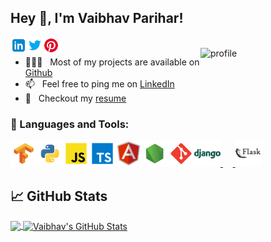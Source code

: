 ## Hey 👋, I'm Vaibhav Parihar!
<a href='https://www.linkedin.com/in/vaibhav-parihar/'><img align='left' alt="linkedin" src="https://raw.githubusercontent.com/Vaibhav2399/Vaibhav2399/main/icons8-linkedin.svg" height='26px'/></a>
<a href='https://twitter.com/012Priyang'><img align='left' alt="twitter" src="https://raw.githubusercontent.com/Vaibhav2399/Vaibhav2399/main/icons8-twitter.svg" height='26px'/></a>
<a href='https://in.pinterest.com/priyangspatel12345/_created/'><img align='left' alt="twitter" src="https://raw.githubusercontent.com/Vaibhav2399/Vaibhav2399/main/icons8-pinterest (1).svg" height='26px'/></a>

<br>
<img align="right" alt="profile" src="https://priyang-patel.web.app/assets/Images/Priyang@4x.png" width="200px"/>

<!-- - 🔭 I’m currently working on  -->
<!-- - 🌱 I’m currently learning Typescript and Node.js -->
- 👨🏻‍💻 &nbsp; Most of my projects are available on [Github](https://github.com/Vaibhav2399?tab=repositories)
- 📫 &nbsp; Feel free to ping me on [LinkedIn](https://www.linkedin.com/in/vaibhav-parihar/)
- 📝 &nbsp; Checkout my [resume](https://www.dropbox.com/scl/fi/haxrgmnzuc568ihzdvj2u/VP_Resume_Java.pdf?rlkey=fmuqf34xxcsdp14buuihh45x9&dl=0)
<!-- - 😄 &nbsp; Vist my portfolio: [portfolio](https://priyang-patel.web.app/) -->

### 🔨 Languages and Tools:

<a href="https://www.tensorflow.org" target="_blank"> <img align="left" src="https://raw.githubusercontent.com/Vaibhav2399/Vaibhav2399/main/tensorflow.svg" alt="tensorflow" height="42px"/> </a> 
<a href="https://www.python.org" target="_blank"><img align="left" alt="Python" height ="42px" src="https://raw.githubusercontent.com/Vaibhav2399/Vaibhav2399/main/python.svg"></a>
<a href="https://developer.mozilla.org/en-US/docs/Web/JavaScript" target="_blank"> <img align="left" alt="JavaScript" height ="42px"  src="https://raw.githubusercontent.com/Vaibhav2399/Vaibhav2399/main/javascript.svg"> </a>
<a href="https://www.typescriptlang.org/" target="_blank"><img align="left" alt="Typescirpt" height ="42px" src="https://raw.githubusercontent.com/Vaibhav2399/Vaibhav2399/main/typescript.svg"></a>
<a href="https://angular.io/" target="_blank"> <img align="left" alt="angular" height ="42px" src="https://raw.githubusercontent.com/Vaibhav2399/Vaibhav2399/main/icons8-angularjs.svg"></a>
<a href="https://nodejs.org" target="_blank"><img align="left" alt="Node.js" height ="42px" src="https://raw.githubusercontent.com/Vaibhav2399/Vaibhav2399/main/node.svg"></a>
<a href="https://git-scm.com/" target="_blank"> <img src="https://raw.githubusercontent.com/Vaibhav2399/Vaibhav2399/main/git-scm.svg" align="left" alt="git" height='42px'/> </a>
<a href="https://www.djangoproject.com/" target="_blank"> <img src="https://raw.githubusercontent.com/Vaibhav2399/Vaibhav2399/main/icons8-django.svg" alt="django" height='42px'/> </a>
&nbsp;&nbsp;&nbsp;&nbsp;<a href="https://flask.palletsprojects.com/en/2.0.x/" target="_blank"> <img src="https://raw.githubusercontent.com/Vaibhav2399/Vaibhav2399/main/icons8-flask.svg" alt="flask" height='42px'/> </a>
<br>


## &#x1f4c8; GitHub Stats

<a href="https://github.com/Vaibhav2399/Vaibhav2399">
  <img align="center" src="https://github-readme-stats.vercel.app/api/top-langs/?username=Vaibhav2399&title_color=ffffff&text_color=c9cacc&icon_color=2bbc8a&bg_color=1d1f21&langs_count=3" />
</a>
<a href="https://github.com/Vaibhav2399/Vaibhav2399">
  <img align="center"  src="https://github-readme-stats.vercel.app/api?username=Vaibhav2399&show_icons=true&line_height=27&count_private=true&title_color=ffffff&text_color=c9cacc&icon_color=2bbc8a&bg_color=1d1f21" alt="Vaibhav's GitHub Stats" />

